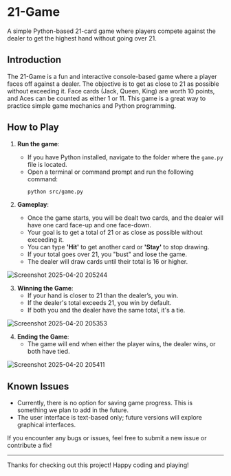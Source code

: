 # 21-Game

A simple Python-based 21-card game where players compete against the dealer to get the highest hand without going over 21.

## Introduction

The 21-Game is a fun and interactive console-based game where a player faces off against a dealer. The objective is to get as close to 21 as possible without exceeding it. Face cards (Jack, Queen, King) are worth 10 points, and Aces can be counted as either 1 or 11. This game is a great way to practice simple game mechanics and Python programming.

## How to Play

1. **Run the game**:
   - If you have Python installed, navigate to the folder where the `game.py` file is located.
   - Open a terminal or command prompt and run the following command:
     ```bash
     python src/game.py
     ```

2. **Gameplay**:
   - Once the game starts, you will be dealt two cards, and the dealer will have one card face-up and one face-down.
   - Your goal is to get a total of 21 or as close as possible without exceeding it.
   - You can type **'Hit'** to get another card or **'Stay'** to stop drawing.
   - If your total goes over 21, you "bust" and lose the game.
   - The dealer will draw cards until their total is 16 or higher.

![Screenshot 2025-04-20 205244](https://github.com/user-attachments/assets/04237539-e751-48af-9522-ca0b4f57e8b8)

3. **Winning the Game**:
   - If your hand is closer to 21 than the dealer’s, you win.
   - If the dealer's total exceeds 21, you win by default.
   - If both you and the dealer have the same total, it's a tie.

![Screenshot 2025-04-20 205353](https://github.com/user-attachments/assets/5207eaf7-06f4-4403-a882-9d7eb04eea23)

4. **Ending the Game**:
   - The game will end when either the player wins, the dealer wins, or both have tied.

![Screenshot 2025-04-20 205411](https://github.com/user-attachments/assets/7e9c2549-15a4-46cd-ac48-1fd722dc016b)   

## Known Issues

- Currently, there is no option for saving game progress. This is something we plan to add in the future.
- The user interface is text-based only; future versions will explore graphical interfaces.

If you encounter any bugs or issues, feel free to submit a new issue or contribute a fix!

---

Thanks for checking out this project! Happy coding and playing!
